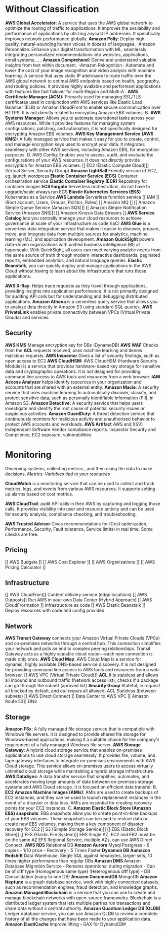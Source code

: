 # Without Classification
**AWS Global Accelerator**: A service that uses the AWS global network to optimize the routing of traffic to applications. It improves the availability and performance of applications by utilizing anycast IP addresses. It specifically improves network performance globally. 
**Amazon Polly**: Deploy high-quality, natural-sounding human voices in dozens of languages. -Amazon Personalize: Enhance your digital transformation with ML, seamlessly integrating personalized recommendations into websites, applications, email systems,... . 
**Amazon Comprehend:** Derive and understand valuable insights from text within document. -Amazon Rekognition : Automate and lower the cost of your image recognition and video analysis with machine learning.
A service that uses static IP addresses to route traffic over the AWS global network to optimal AWS endpoints based on health, geography, and routing policies. It provides highly available and performant applications with features like fast failover for multi-Region and Multi-A
. **AWS Certificate Manager (ACM):** Primarily used for managing SSL/TLS certificates used in conjunction with AWS services like Elastic Load Balancer (ELB) or Amazon CloudFront to enable secure communication over HTTPS. It is not directly related to encrypting Amazon EBS volumes. B. **AWS Systems Manager:** Allows you to automate operational tasks across your AWS resources. While it provides features for managing system configurations, patching, and automation, it is not specifically designed for encrypting Amazon EBS volumes.
**AWS Key Management Service (AWS KMS):** A fully managed service that makes it easy for you to create, control, and manage encryption keys used to encrypt your data. It integrates seamlessly with other AWS services, including Amazon EBS, for encryption purposes. D. AWS Config: Enables you to assess, audit, and evaluate the configurations of your AWS resources. It does not directly provide encryption for Amazon EBS volumes.
[[ EC2 (Elastic Compute Cloud)]] (Virtual Server, Security Group)
**Amazon LightSaIl** Friendly version of EC2, eg, launch wordpress
**Elastic Container Service (ECS)** Container orchestration service
**Elastic Container Registry (ECR)** Repository for container images
**ECS Fargate** Serverless orchestration, do not have to upgrade/scale always run ECS
**Elastic Kubernetes Services (EKS)** Kubernetes as a Service
**AWS Lambda** Serverless function service
[[ IAM ]] (Root account, Users, Groups, Politics, Roles)
[[ Amazon MQ ]]
[[ Amazon Simple Queue Service (Amazon SQS)]]
[[ Amazon Simple Notification Service (Amazon SNS)]]
[[ Amazon Kinesis Data Streams ]]
**AWS Service Catalog** lets you centrally manage your cloud resources to achieve governance at scale of your infrastructure as code (IaC)
**AWS Glue** is a serverless data integration service that makes it easier to discover, prepare, move, and integrate data from multiple sources for analytics, machine learning (ML), and application development.
**Amazon QuickSight** powers data-driven organizations with unified business intelligence (BI) at hyperscale. With QuickSight, all users can meet varying analytic needs from the same source of truth through modern interactive dashboards, paginated reports, embedded analytics, and natural language queries.
**Elastic Beanstalk**, you can quickly deploy and manage applications in the AWS Cloud without having to learn about the infrastructure that runs those applications.


**AWS X-Ray**: Helps trace requests as they travel through applications, providing insights into application performance. It is not primarily designed for auditing API calls but for understanding and debugging distributed applications.
**Amazon Athena** is a serverless query service that allows you to analyze data directly in Amazon S3 using standard SQL queries.
**AWS PrivateLink** enables private connectivity between VPCs (Virtual Private Clouds) and services.
## Security
**AWS KMS** Manage encryption key for DBs (DynamoDB)
**AWS WAF** Checks from the **ACL** requests received, uses machine learning and denies malicious requests.
**AWS Inspector** Gives a list of security findings, such as open access to EC2
**AWS CloudHSM:** AWS CloudHSM (Hardware Security Module) is a service that provides hardware-based key storage for sensitive data and cryptographic operations. It is not designed for providing command line access to AWS tools and resources from a web browser.
**IAM Access Analyzer** helps identify resources in your organization and accounts that are shared with an external entity.
**Amazon Macie**: A security service that uses machine learning to automatically discover, classify, and protect sensitive data, such as personally identifiable information (PII), in Amazon S3.
**Amazon Detective:** A security service that helps users investigate and identify the root cause of potential security issues or suspicious activities.
**Amazon GuardDuty:** A threat detection service that continuously monitors for malicious activity and unauthorized behavior to protect AWS accounts and workloads.
**AWS Artifact** AWS and (ISV) Independant Software Vendor compliance reports.
Inspector Security and Complience, EC2 exposure, vulnerabilities
# Monitoring
Observing systems, collecting metrics , and then using the data to make decisions.
*Metrics: Variables tied to your resources*

**CloudWatch** is a monitoring service that can be used to collect and track metrics, logs, and events from various AWS resources. It supports setting up alarms based on cost metrics.

**AWS CloudTrai**l: audit API calls in their AWS by capturing and logging those calls. It provides visibility into user and resource activity and can be used for security analysis, compliance checking, and troubleshooting.

**AWS Trusted Advisor** Gives recommendations for (Cost optimization, Performance, Security, Fault tolerance, Service limits) in real time. Some checks are free.
## Pricing
[[ AWS Budgets ]]
[[ AWS Cost Explorer ]]
[[ AWS Organizations ]]
[[ AWS Pricing Calculator ]]
## Infrastructure
[[ AWS CloudFront]] Content delivery service (edge locations) 
[[ AWS Outposts]] Run AWS in your own Data Center (Hybrid Approach)
[[ AWS CloudFrormation ]] Infrastructure as code
[[ AWS Elastic Beanstalk ]] Deploy resources with code and config provided
## Network
**AWS Transit Gateway** connects your Amazon Virtual Private Clouds (VPCs) and on-premises networks through a central hub. This connection simplifies your network and puts an end to complex peering relationships. Transit Gateway acts as a highly scalable cloud router—each new connection is made only once.
**AWS Cloud Map**: AWS Cloud Map is a service for dynamic, highly available DNS-based service discovery. It is not designed for providing command line access to AWS tools and resources from a web browser.
[[ AWS VPC (Virtual Private Cloud)]] 
**ACL** It is stateless and allows all inbound and outbound traffic (Network access list), checks if a package can go through the subnet (aproved list)
**Security Group** Stateful, *in request* all blocked by default, and *out reques* all allowed, ACL Stateless (between subnets)
[[ AWS Direct Connect ]] Data Center to AWS VPC
[[ Amazon Route 53]] DNS
## Storage
**Amazon FSx**: A fully managed file storage service that is compatible with Windows file servers. It is designed to provide shared file storage for Windows-based applications, making it a suitable choice for the company's requirement of a fully managed Windows file server.
**AWS Storage Gateway**: A hybrid cloud storage service that enables on-premises applications to use cloud storage seamlessly. It provides file, volume, and tape gateway interfaces to integrate on-premises environments with AWS Cloud storage. This service allows on-premises users to access virtually unlimited cloud storage while maintaining a hybrid storage infrastructure.
**AWS DataSync**: A data transfer service that simplifies, automates, and accelerates moving large amounts of data between on-premises storage systems and AWS Cloud storage. It is focused on efficient data transfer.
B. **EC2 Amazon Machine Images (AMIs)**: AMIs are used to create backups of EC2 instances, and they can be used to launch replacement instances in the event of a disaster or data loss. AMIs are essential for creating recovery points for your EC2 instances. C. 
**Amazon Elastic Block Store (Amazon EBS) snapshots**: EBS snapshots allow you to create point-in-time backups of your EBS volumes. These snapshots can be used to restore data or create new EBS volumes, making them a key component of disaster recovery for EC2
[[ S3 (Simple Storage Service)]]
[[ EBS (Elastic Block Store]]
[[ EFS (Elastic File System)]]
EBS Single AZ, EC2 and EB2 must be on the same AZ
EFS Regional Service, multiple AZs, can use AWS Direct Connect.
**AWS RDS** Relational DB 
**Amazon Aurora** Mysql Postgress - 6 copies - 1/10 price - Recovery - 5 Times Faster
**Dynamon DB** 
**Aamazon Redshift** Data Warehouse, Single SQL against hexabytes, larger-sets, 10 times higher performance than regular DBs
**Amazon DMS** Amazon Database Migration Service - Remains operational during migration - Can be of diff type (Homogenous same type) (Heterogenous diff type) - DB Consolidation (many to one DB)
**Amazon DocumentDB** MongoDB
**Amazon Neptune** is a graph database service, work with highly connected datasets, such as recommendation engines, fraud detection, and knowledge graphs.
**Amazon Managed Blockchain** is a service that you can use to create and manage blockchain networks with open-source frameworks. Blockchain is a distributed ledger system that lets multiple parties run transactions and share data without a central authority.
**Amazon Quantum Ledger DB (QLDB)** Ledger database service, you can use Amazon QLDB to review a complete history of all the changes that have been made to your application data.
**Amazon ElastiCache** Improve lifting - DAX for DynamoDB# 